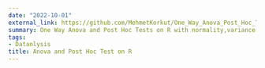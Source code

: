 ```yaml
---
date: "2022-10-01"
external_link: https://github.com/MehmetKorkut/One_Way_Anova_Post_Hoc_Tests.git
summary: One Way Anova and Post Hoc Tests on R with normality,variance and homogeneity tests on R
tags: 
- Datanlysis
title: Anova and Post Hoc Test on R
---
```

